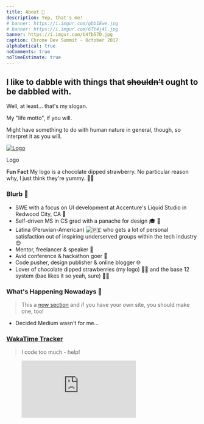 ```yaml
---
title: About 👀️
description: Yep, that's me!
# banner: https://i.imgur.com/gbb1Ewe.jpg
# banner: https://i.imgur.com/6Tt4j4l.jpg
banner: https://i.imgur.com/b4fb57D.jpg
caption: Chrome Dev Summit - October 2017
alphabetical: true
noComments: true
noTimeEstimate: true
---
```


<h2>I like to dabble with things that <del>shouldn’t</del> ought to be dabbled with.</h2>

Well, at least... that's my slogan.

My "life motto", if you will.

Might have something to do with human nature in general, though, so interpret it as you will.

[![Logo](https://i.imgur.com/20odQOI.png)](https://www.behance.net/gallery/55919431/New-Logo-FVCproductions)

<p class="image-caption">Logo</p>

<p class="notice"><b>Fun Fact</b> My logo is a chocolate dipped strawberry. No particular
reason why, I just think they're yummy. 🍫🍓</p>

### Blurb 📇

* SWE with a focus on UI development at Accenture's Liquid Studio in Redwood City, CA 💼
* Self-driven MS in CS grad with a panache for design 🎓️ 🔨️
* Latina (Peruvian-American) <img class="emoji" src="//abs.twimg.com/emoji/v2/72x72/1f1f5-1f1ea.png" draggable="false" alt="🇵🇪" title="Flag of Peru" aria-label="Emoji: Flag of Peru"> who gets a lot of personal satisfaction out of inspiring underserved groups within the tech industry 😊
* Mentor, freelancer & speaker 💬️
* Avid conference & hackathon goer 🚗
* Code pusher, design publisher & online blogger 🌐️
* Lover of chocolate dipped strawberries (my logo) 🍓️🍫️ and the base 12 system (bae likes it so yeah, sure) 📐😍

<!-- ![Holidays 2017](https://i.imgur.com/6Tt4j4l.jpg)

<p class="image-caption"><a href="//noltron000.github.io/my-website/">Nolan</a> and me on Xmas in 2017 ☃️❤️</p> -->

### What's Happening Nowadays 📅

> This a [now section](https://nownownow.com/about) and if you have your own site, you should make one, too!

* Decided Medium wasn't for me...

### [WakaTime Tracker](//wakatime.com/share/@fvcproductions/0a592682-4fbc-4ae3-87ab-e4f202c7df96.svg)

> I code too much - help!

<figure><embed src="https://wakatime.com/share/@fvcproductions/0a592682-4fbc-4ae3-87ab-e4f202c7df96.svg"></embed></figure>
